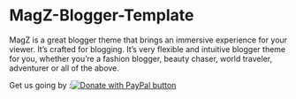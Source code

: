 # MagZ-Blogger-Template
MagZ is a great blogger theme that brings an immersive experience for your viewer. It’s crafted for blogging. It’s very flexible and intuitive blogger theme for you, whether you’re a fashion blogger, beauty chaser, world traveler, adventurer or all of the above.

  <span class='fltdon' style='float:left'>	Get us going by :</span> 	<a href="https://www.paypal.com/paypalme/blossomtheme" target="_blank"><img alt='Donate with PayPal button' border='0' name='submit' src='https://www.paypalobjects.com/en_GB/i/btn/btn_donateCC_LG.gif' title='PayPal - The safer, easier way to pay online!'/></a>
